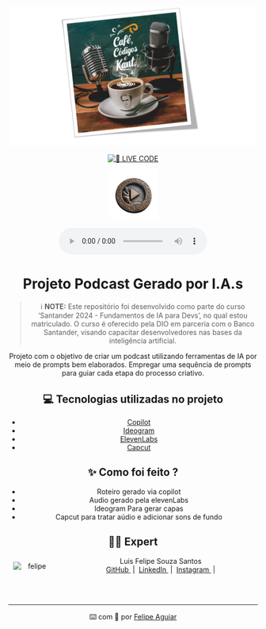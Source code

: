 <p align="center">
<img 
    src="imagens/cafecomkant.png"
    width="500"
/>
</p>
<a href="https://dio.me/">
<p align="center"><img 
    src="https://img.shields.io/badge/🔴_LIVE_CODE-FF5E72" 
    alt="🔴 LIVE CODE">
</a>
</p>

<div align="center">

<p align="center">
  <a href="https://soundcloud.com/luis-felipe-souza-765878096/podcast-cafe-codigo-e-kant">
    <img src="imagens/_33bfd115-099b-4e3f-99b4-806ee97c21c8-removebg-preview.png" width="100" alt="Clique aqui para ouvir o Podcast">
  </a>
</p>

<div align="center">
    <audio src="output/podcast_editado.MP3" controls title="Podcast editado"></audio>
</div>

# Projeto Podcast Gerado por I.A.s


 > ℹ️ **NOTE:** Este repositório foi desenvolvido como parte do curso ‘Santander 2024 - Fundamentos de IA para Devs’, no qual estou matriculado. O curso é oferecido pela DIO em parceria com o Banco Santander, visando capacitar desenvolvedores nas bases da inteligência artificial.

Projeto com o objetivo de criar um podcast utilizando ferramentas de IA por meio de prompts bem elaborados.
Empregar uma sequência de prompts para guiar cada etapa do processo criativo.

## 💻 Tecnologias utilizadas no projeto

- [Copilot](https://copilot.microsoft.com/)
- [Ideogram](https://ideogram.ai/) 
- [ElevenLabs](https://beta.elevenlabs.io/)
- [Capcut](https://www.capcut.com/pt-br/)

## ✨ Como foi feito ?

- Roteiro gerado via copilot
- Audio gerado pela elevenLabs
- Ideogram Para gerar capas
- Capcut para tratar aúdio e adicionar sons de fundo


## 👨‍💻 Expert

  <img 
    style="float: left; margin: 10px; width: 80px;" 
    src="https://i.ibb.co/DpnzHM2/felipe.png" 
    alt="felipe"
    border="0"
  />
</p>
    <p>&nbsp&nbsp&nbspLuis Felipe Souza Santos<br>
    &nbsp&nbsp&nbsp
    <a 
        href="https://github.com/LFelipe1988">
        GitHub
    </a>
    &nbsp;|&nbsp;
    <a 
        href="https://www.linkedin.com/in/luis-felipe-souza-75287a306/">
        LinkedIn
    </a>
    &nbsp;|&nbsp;
    <a 
        href="https://www.instagram.com/luisfelipe8982/">
        Instagram
    </a>
    &nbsp;|&nbsp;</p>
</p>
<br/><br/>
<p>

---

⌨️ com 💜 por [Felipe Aguiar](https://github.com/felipeAguiarCode)
